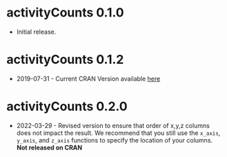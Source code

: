 # activityCounts 0.1.0

* Initial release.

# activityCounts 0.1.2

* 2019-07-31 - Current CRAN Version available [here](https://cran.r-project.org/package=activityCounts)

# activityCounts 0.2.0

* 2022-03-29 - Revised version to ensure that order of x,y,z columns does not impact the result. We recommend that you still use the `x_axis`, `y_axis`, and `z_axis` functions to specify the location of your columns. **Not released on CRAN**
